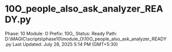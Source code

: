 # 10O_people_also_ask_analyzer_READY.py

Phase: 10
Module: O
Prefix: 10O_
Status: Ready
Path: D:\MAGIC\scripts\phase10\module_O\10O_people_also_ask_analyzer_READY.py
Last Updated: July 28, 2025 5:14 PM (GMT+5:30)
